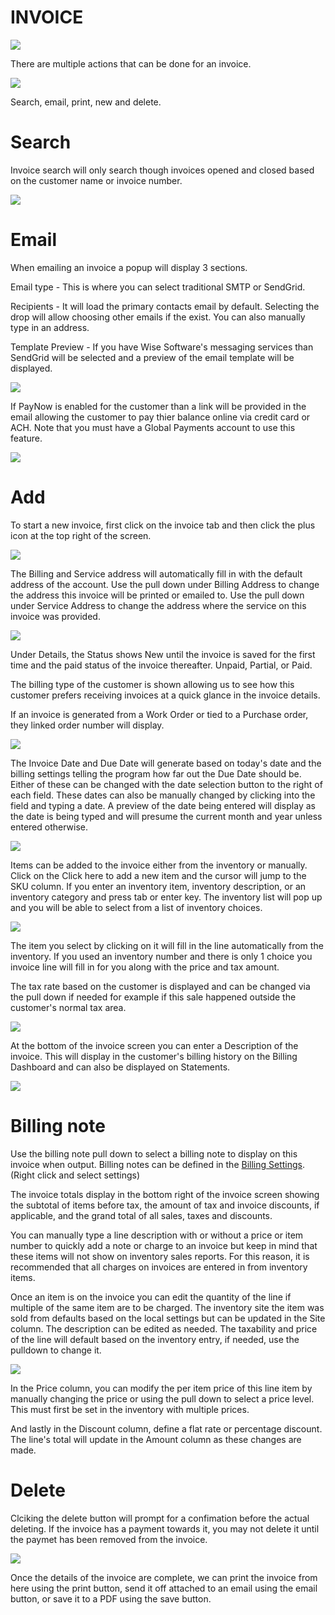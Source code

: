 # INVOICE

![](https://cdn.realsgii2.dev/wise-software-docs/image_3.05a84d54.png)

There are multiple actions that can be done for an invoice.

![](https://wiselibrary.blob.core.windows.net/docs/Windows/InvoiceActions.png)

Search, email, print, new and delete. 

# Search
Invoice search will only search though invoices opened and closed based on the customer name or invoice number.

![](https://wiselibrary.blob.core.windows.net/docs/Windows/InvoiceSearch.png)



# Email

When emailing an invoice a popup will display 3 sections.

Email type - This is where you can select traditional SMTP or SendGrid.

Recipients - It will load the primary contacts email by default. Selecting the drop will allow choosing other emails if the exist. You can also manually type in an address.

Template Preview - If you have Wise Software's messaging services than SendGrid will be selected and a preview of the email template will be displayed.
 
![](https://wiselibrary.blob.core.windows.net/docs/Windows/Emailing.png)

If PayNow is enabled for the customer than a link will be provided in the email allowing the customer to pay thier balance online via credit card or ACH. Note that you must have a Global Payments account to use this feature.

![](https://wiselibrary.blob.core.windows.net/docs/Windows/OnlinePayment.png)


# Add

To start a new invoice, first click on the invoice tab and then click the plus icon at the top right of the screen.

![](https://cdn.realsgii2.dev/wise-software-docs/image_4.f5273df2.png)

The Billing and Service address will automatically fill in with the default address of the account. Use the pull down under Billing Address to change the address this invoice will be printed or emailed to. Use the pull down under Service Address to change the address where the service on this invoice was provided.

![](https://cdn.realsgii2.dev/wise-software-docs/image_5.3d0fac31.png)


Under Details, the Status shows New until the invoice is saved for the first time and the paid status of the invoice thereafter. Unpaid, Partial, or Paid.

The billing type of the customer is shown allowing us to see how this customer prefers receiving invoices at a quick glance in the invoice details.

If an invoice is generated from a Work Order or tied to a Purchase order, they linked order number will display.

![](https://cdn.realsgii2.dev/wise-software-docs/image_6.da8ef35a.png)



The Invoice Date and Due Date will generate based on today's date and the billing settings telling the program how far out the Due Date should be. Either of these can be changed with the date selection button to the right of each field. These dates can also be manually changed by clicking into the field and typing a date. A preview of the date being entered will display as the date is being typed and will presume the current month and year unless entered otherwise.



![](https://cdn.realsgii2.dev/wise-software-docs/image_7.9bc96336.png)



Items can be added to the invoice either from the inventory or manually. Click on the Click here to add a new item and the cursor will jump to the SKU column. If you enter an inventory item, inventory description, or an inventory category and press tab or enter key. The inventory list will pop up and you will be able to select from a list of inventory choices.



![](https://cdn.realsgii2.dev/wise-software-docs/image_8.0749919d.png)



The item you select by clicking on it will fill in the line automatically from the inventory. If you used an inventory number and there is only 1 choice you invoice line will fill in for you along with the price and tax amount.



The tax rate based on the customer is displayed and can be changed via the pull down if needed for example if this sale happened outside the customer's normal tax area.


![](https://cdn.realsgii2.dev/wise-software-docs/image_9.70060382.png)


At the bottom of the invoice screen you can enter a Description of the invoice. This will display in the customer's billing history on the Billing Dashboard and can also be displayed on Statements.


![](https://cdn.realsgii2.dev/wise-software-docs/image_10.c3ef9d0f.png)


# Billing note

Use the billing note pull down to select a billing note to display on this invoice when output. Billing notes can be defined in the [Billing Settings](https://docs.wisesoftwareinc.com/enterprise/billing/settings/billing-notes). (Right click and select settings)


The invoice totals display in the bottom right of the invoice screen showing the subtotal of items before tax, the amount of tax and invoice discounts, if applicable, and the grand total of all sales, taxes and discounts.



You can manually type a line description with or without a price or item number to quickly add a note or charge to an invoice but keep in mind that these items will not show on inventory sales reports. For this reason, it is recommended that all charges on invoices are entered in from inventory items.



Once an item is on the invoice you can edit the quantity of the line if multiple of the same item are to be charged. The inventory site the item was sold from defaults based on the local settings but can be updated in the Site column. The description can be edited as needed. The taxability and price of the line will default based on the inventory entry, if needed, use the pulldown to change it.



![](https://cdn.realsgii2.dev/wise-software-docs/image_11.5de24b45.png)



In the Price column, you can modify the per item price of this line item by manually changing the price or using the pull down to select a price level. This must first be set in the inventory with multiple prices.



And lastly in the Discount column, define a flat rate or percentage discount. The line's total will update in the Amount column as these changes are made.

# Delete
 Clciking the delete button will prompt for a confimation before the actual deleting. If the invoice has a payment towards it, you may not delete it until the paymet has been removed from the invoice.


![](https://cdn.realsgii2.dev/wise-software-docs/image_12.a0ce9b60.png)


Once the details of the invoice are complete, we can print the invoice from here using the print button, send it off attached to an email using the email button, or save it to a PDF using the save button.
